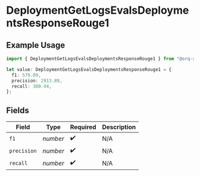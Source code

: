 # DeploymentGetLogsEvalsDeploymentsResponseRouge1

## Example Usage

```typescript
import { DeploymentGetLogsEvalsDeploymentsResponseRouge1 } from "@orq-ai/node/models/operations";

let value: DeploymentGetLogsEvalsDeploymentsResponseRouge1 = {
  f1: 579.09,
  precision: 2913.89,
  recall: 380.44,
};
```

## Fields

| Field              | Type               | Required           | Description        |
| ------------------ | ------------------ | ------------------ | ------------------ |
| `f1`               | *number*           | :heavy_check_mark: | N/A                |
| `precision`        | *number*           | :heavy_check_mark: | N/A                |
| `recall`           | *number*           | :heavy_check_mark: | N/A                |